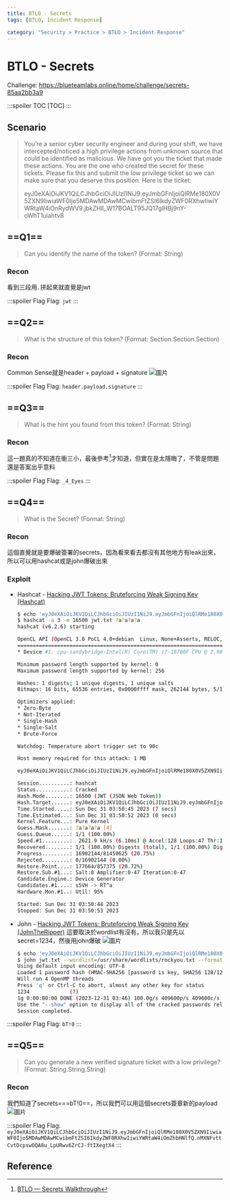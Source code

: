```yaml
---
title: BTLO - Secrets
tags: [BTLO, Incident Response]

category: "Security > Practice > BTLO > Incident Response"
---
```


# BTLO - Secrets
Challenge: https://blueteamlabs.online/home/challenge/secrets-85aa2bb3a9

:::spoiler TOC
[TOC]
:::

## Scenario
> You’re a senior cyber security engineer and during your shift, we have intercepted/noticed a high privilege actions from unknown source that could be identified as malicious. We have got you the ticket that made these actions.
You are the one who created the secret for these tickets. Please fix this and submit the low privilege ticket so we can make sure that you deserve this position.
Here is the ticket:
>
> eyJ0eXAiOiJKV1QiLCJhbGciOiJIUzI1NiJ9.eyJmbGFnIjoiQlRMe180X0V5ZXN9IiwiaWF0Ijo5MDAwMDAwMCwibmFtZSI6IkdyZWF0RXhwIiwiYWRtaW4iOnRydWV9.jbkZHll_W17BOALT95JQ17glHBj9nY-oWhT1uiahtv8 

## ==Q1==
> Can you identify the name of the token? (Format: String)
### Recon
看到三段用`.`拼起來就直覺是jwt

:::spoiler Flag
Flag: `jwt`
:::
## ==Q2==
> What is the structure of this token? (Format: Section.Section.Section)
### Recon
Common Sense就是header + payload + signature
![圖片](https://hackmd.io/_uploads/rk--WjCva.png)

:::spoiler Flag
Flag: `header.payload.signature`
:::
## ==Q3==
> What is the hint you found from this token? (Format: String)
### Recon
這一題真的不知道在衝三小，最後參考[^wp1]才知道，但實在是太隱晦了，不管是問題還是答案出乎意料

:::spoiler Flag
Flag: `_4_Eyes`
:::
## ==Q4==
> What is the Secret? (Format: String)
### Recon
這個直覺就是要爆破簽署的secrets，因為看來看去都沒有其他地方有leak出來，所以可以用hashcat或是john爆破出來
### Exploit
* Hashcat - [Hacking JWT Tokens: Bruteforcing Weak Signing Key (Hashcat)](https://blog.pentesteracademy.com/hacking-jwt-tokens-bruteforcing-weak-signing-key-hashcat-7dba165e905e)
    ```bash
    $ echo 'eyJ0eXAiOiJKV1QiLCJhbGciOiJIUzI1NiJ9.eyJmbGFnIjoiQlRMe180X0V5ZXN9IiwiaWF0Ijo5MDAwMDAwMCwibmFtZSI6IkdyZWF0RXhwIiwiYWRtaW4iOnRydWV9.jbkZHll_W17BOALT95JQ17glHBj9nY-oWhT1uiahtv8'> jwt.txt
    $ hashcat -a 3 -m 16500 jwt.txt ?a?a?a?a
    hashcat (v6.2.6) starting

    OpenCL API (OpenCL 3.0 PoCL 4.0+debian  Linux, None+Asserts, RELOC, SPIR, LLVM 15.0.7, SLEEF, DISTRO, POCL_DEBUG) - Platform #1 [The pocl project]
    ==================================================================================================================================================
    * Device #1: cpu-sandybridge-Intel(R) Core(TM) i7-10700F CPU @ 2.90GHz, 2910/5884 MB (1024 MB allocatable), 4MCU

    Minimum password length supported by kernel: 0
    Maximum password length supported by kernel: 256

    Hashes: 1 digests; 1 unique digests, 1 unique salts
    Bitmaps: 16 bits, 65536 entries, 0x0000ffff mask, 262144 bytes, 5/13 rotates

    Optimizers applied:
    * Zero-Byte
    * Not-Iterated
    * Single-Hash
    * Single-Salt
    * Brute-Force

    Watchdog: Temperature abort trigger set to 90c

    Host memory required for this attack: 1 MB

    eyJ0eXAiOiJKV1QiLCJhbGciOiJIUzI1NiJ9.eyJmbGFnIjoiQlRMe180X0V5ZXN9IiwiaWF0Ijo5MDAwMDAwMCwibmFtZSI6IkdyZWF0RXhwIiwiYWRtaW4iOnRydWV9.jbkZHll_W17BOALT95JQ17glHBj9nY-oWhT1uiahtv8:bT!0

    Session..........: hashcat
    Status...........: Cracked
    Hash.Mode........: 16500 (JWT (JSON Web Token))
    Hash.Target......: eyJ0eXAiOiJKV1QiLCJhbGciOiJIUzI1NiJ9.eyJmbGFnIjoiQl...iahtv8
    Time.Started.....: Sun Dec 31 03:50:45 2023 (7 secs)
    Time.Estimated...: Sun Dec 31 03:50:52 2023 (0 secs)
    Kernel.Feature...: Pure Kernel
    Guess.Mask.......: ?a?a?a?a [4]
    Guess.Queue......: 1/1 (100.00%)
    Speed.#1.........:  2621.9 kH/s (6.10ms) @ Accel:128 Loops:47 Thr:1 Vec:8
    Recovered........: 1/1 (100.00%) Digests (total), 1/1 (100.00%) Digests (new)
    Progress.........: 16902144/81450625 (20.75%)
    Rejected.........: 0/16902144 (0.00%)
    Restore.Point....: 177664/857375 (20.72%)
    Restore.Sub.#1...: Salt:0 Amplifier:0-47 Iteration:0-47
    Candidate.Engine.: Device Generator
    Candidates.#1....: s5VH -> RT^a
    Hardware.Mon.#1..: Util: 95%

    Started: Sun Dec 31 03:50:44 2023
    Stopped: Sun Dec 31 03:50:53 2023
    ```
* John - [Hacking JWT Tokens: Bruteforcing Weak Signing Key (JohnTheRipper)](https://blog.pentesteracademy.com/hacking-jwt-tokens-bruteforcing-weak-signing-key-johntheripper-89f0c7e6a87)
    這要取決於wordlist有沒有，所以我只是先以secret=1234，然後用john爆破
    ![圖片](https://hackmd.io/_uploads/rkTfhsRDT.png)
    ```bash
    $ echo 'eyJ0eXAiOiJKV1QiLCJhbGciOiJIUzI1NiJ9.eyJmbGFnIjoiQlRMe180X0V5ZXN9IiwiaWF0Ijo5MDAwMDAwMCwibmFtZSI6IkdyZWF0RXhwIiwiYWRtaW4iOnRydWV9.2kwB24fBrrmotFu9cdeRb1EMg1kRfGlLQPvhE1OUtp0'> jwt.txt
    $ john jwt.txt --wordlist=/usr/share/wordlists/rockyou.txt --format=HMAC-SHA256                                                                                                                 
    Using default input encoding: UTF-8
    Loaded 1 password hash (HMAC-SHA256 [password is key, SHA256 128/128 AVX 4x])
    Will run 4 OpenMP threads
    Press 'q' or Ctrl-C to abort, almost any other key for status
    1234             (?)     
    1g 0:00:00:00 DONE (2023-12-31 03:46) 100.0g/s 409600p/s 409600c/s 409600C/s 123456..oooooo
    Use the "--show" option to display all of the cracked passwords reliably
    Session completed. 
    ```

:::spoiler Flag
Flag: `bT!0`
:::
## ==Q5==
> Can you generate a new verified signature ticket with a low privilege? (Format: String.String.String)
### Recon
我們知道了secrets===bT!0==，所以我們可以用這個secrets簽章新的payload
![圖片](https://hackmd.io/_uploads/ByhNToRvT.png)

:::spoiler Flag
Flag: `eyJ0eXAiOiJKV1QiLCJhbGciOiJIUzI1NiJ9.eyJmbGFnIjoiQlRMe180X0V5ZXN9IiwiaWF0Ijo5MDAwMDAwMCwibmFtZSI6IkdyZWF0RXhwIiwiYWRtaW4iOmZhbHNlfQ.nMXNFvttCvtDcpswOQA8u_LpURwv6ZrCJ-ftIXegtX4`
:::
## Reference
[^wp1]:[BTLO — Secrets Walkthrough](https://medium.com/@prajjwal029/btlo-secrets-5314312e4aef)